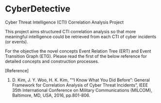 # CyberDetective
Cyber Threat Intelligence (CTI) Correlation Analysis Project

This project aims structured CTI correlation analysis so that more meaningful intelligence could be retrieved from each CTI of cyber incidents (or events).

For the objective the novel concepts Event Relation Tree (ERT) and Event Transition Graph (ETG). Please read the first of the below reference for detailed concepts and construction processes.


[Reference]

1. D. Kim, J. Y. Woo, H. K. Kim, "“I Know What You Did Before”: General Framework for Correlation Analysis of Cyber Threat Incidents”, IEEE 35th International Conference on Military Communications (MILCOM), Baltimore, MD, USA, 2016, pp.801-806.

